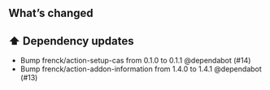 ## What’s changed
## ⬆️ Dependency updates

- Bump frenck/action-setup-cas from 0.1.0 to 0.1.1 @dependabot (#14)
- Bump frenck/action-addon-information from 1.4.0 to 1.4.1 @dependabot (#13)

